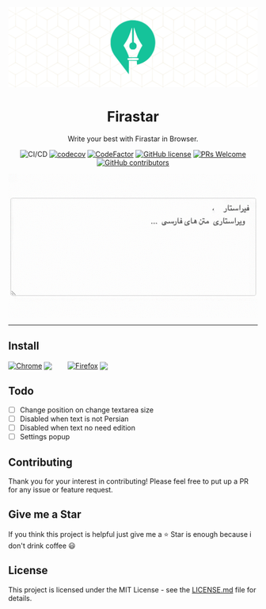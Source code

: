 <div align="center">
	<p align="center">
		<img src="./images/banner.png" />
	</p>
	<h1 align="center">Firastar</h1>
	<p align="center">Write your best with Firastar in Browser.</p>


![CI/CD](https://github.com/Firastar/firastar-extension/workflows/Continuous%20Integration/badge.svg)
[![codecov](https://codecov.io/gh/Firastar/extension/branch/master/graph/badge.svg?token=sbaZrwWawV)](https://codecov.io/gh/Firastar/extension)
[![CodeFactor](https://www.codefactor.io/repository/github/firastar/extension/badge)](https://www.codefactor.io/repository/github/firastar/extension)
[![GitHub license](https://img.shields.io/badge/license-MIT-blue.svg)](https://github.com/Firastar/extension/blob/master/LICENSE)
[![PRs Welcome](https://img.shields.io/badge/PRs-welcome-orange.svg)](https://github.com/Firastar/extension/compare) 
[![GitHub contributors](https://img.shields.io/github/contributors/Firastar/extension.svg)](https://GitHub.com/Firastar/extension/contributors/)

<img align="center" src="./images/demo.gif" />

</div>
<hr />

## Install
[link-chrome]: https://chrome.google.com/webstore/detail/firastar/mjdhioapnehcmilfadnoaolkmpidehdb/ 'Version published on Chrome Web Store'
[link-firefox]: https://addons.mozilla.org/en-US/firefox/addon/firastar-app/ 'Version published on Mozilla Add-ons'

[<img src="https://raw.githubusercontent.com/alrra/browser-logos/90fdf03c/src/chrome/chrome.svg" width="48" alt="Chrome" valign="middle">][link-chrome] [<img valign="middle" src="https://img.shields.io/chrome-web-store/v/mjdhioapnehcmilfadnoaolkmpidehdb.svg?label=%20">][link-chrome] &nbsp;&nbsp;&nbsp;&nbsp;&nbsp;&nbsp; [<img src="https://raw.githubusercontent.com/alrra/browser-logos/90fdf03c/src/firefox/firefox_256x256.png" width="48" alt="Firefox" valign="middle">][link-firefox] [<img valign="middle" src="https://img.shields.io/amo/v/firastar-app.svg?label=%20">][link-firefox]

## Todo

- [ ] Change position on change textarea size
- [ ] Disabled when text is not Persian
- [ ] Disabled when text no need edition
- [ ] Settings popup

## Contributing

Thank you for your interest in contributing! Please feel free to put up a PR for any issue or feature request.

## Give me a Star

If you think this project is helpful just give me a ⭐️ Star is enough because i don't drink coffee 😃

## License

This project is licensed under the MIT License - see the [LICENSE.md](https://github.com/Firastar/firastar-extension/blob/master/LICENSE) file for details.
